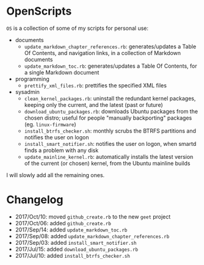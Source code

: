 # OpenScripts #

`OS` is a collection of some of my scripts for personal use:

- documents
  - `update_markdown_chapter_references.rb`: generates/updates a Table Of Contents, and navigation links, in a collection of Markdown documents
  - `update_markdown_toc.rb`: generates/updates a Table Of Contents, for a single Markdown document
- programming
  - `prettify_xml_files.rb`: prettifies the specified XML files
- sysadmin
  - `clean_kernel_packages.rb`: uninstall the redundant kernel packages, keeping only the current, and the latest (past or future)
  - `download_ubuntu_packages.rb`: downloads Ubuntu packages from the chosen distro; useful for people "manually backporting" packages (eg. `linux-firmware`)
  - `install_btrfs_checker.sh`: monthly scrubs the BTRFS partitions and notifies the user on logon
  - `install_smart_notifier.sh`: notifies the user on logon, when smartd finds a problem with any disk
  - `update_mainline_kernel.rb`: automatically installs the latest version of the current (or chosen) kernel, from the Ubuntu mainline builds

I will slowly add all the remaining ones.

# Changelog #

- 2017/Oct/10: moved `github_create.rb` to the new `geet` project
- 2017/Oct/06: added `github_create.rb`
- 2017/Sep/14: added `update_markdown_toc.rb`
- 2017/Sep/08: added `update_markdown_chapter_references.rb`
- 2017/Sep/03: added `install_smart_notifier.sh`
- 2017/Jul/15: added `download_ubuntu_packages.rb`
- 2017/Jul/10: added `install_btrfs_checker.sh`
